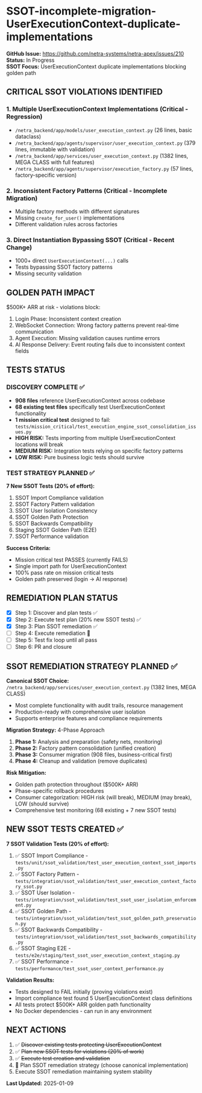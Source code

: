 # SSOT-incomplete-migration-UserExecutionContext-duplicate-implementations

**GitHub Issue:** https://github.com/netra-systems/netra-apex/issues/210  
**Status:** In Progress  
**SSOT Focus:** UserExecutionContext duplicate implementations blocking golden path

## CRITICAL SSOT VIOLATIONS IDENTIFIED

### 1. Multiple UserExecutionContext Implementations (Critical - Regression)
- `/netra_backend/app/models/user_execution_context.py` (26 lines, basic dataclass)
- `/netra_backend/app/agents/supervisor/user_execution_context.py` (379 lines, immutable with validation)
- `/netra_backend/app/services/user_execution_context.py` (1382 lines, MEGA CLASS with full features)
- `/netra_backend/app/agents/supervisor/execution_factory.py` (57 lines, factory-specific version)

### 2. Inconsistent Factory Patterns (Critical - Incomplete Migration)
- Multiple factory methods with different signatures
- Missing `create_for_user()` implementations
- Different validation rules across factories

### 3. Direct Instantiation Bypassing SSOT (Critical - Recent Change)
- 1000+ direct `UserExecutionContext(...)` calls
- Tests bypassing SSOT factory patterns
- Missing security validation

## GOLDEN PATH IMPACT
$500K+ ARR at risk - violations block:
1. Login Phase: Inconsistent context creation
2. WebSocket Connection: Wrong factory patterns prevent real-time communication
3. Agent Execution: Missing validation causes runtime errors
4. AI Response Delivery: Event routing fails due to inconsistent context fields

## TESTS STATUS

### DISCOVERY COMPLETE ✅
- **908 files** reference UserExecutionContext across codebase
- **68 existing test files** specifically test UserExecutionContext functionality  
- **1 mission critical test** designed to fail: `tests/mission_critical/test_execution_engine_ssot_consolidation_issues.py`
- **HIGH RISK:** Tests importing from multiple UserExecutionContext locations will break
- **MEDIUM RISK:** Integration tests relying on specific factory patterns
- **LOW RISK:** Pure business logic tests should survive

### TEST STRATEGY PLANNED ✅
**7 New SSOT Tests (20% of effort):**
1. SSOT Import Compliance validation
2. SSOT Factory Pattern validation  
3. SSOT User Isolation Consistency
4. SSOT Golden Path Protection
5. SSOT Backwards Compatibility
6. Staging SSOT Golden Path (E2E)
7. SSOT Performance validation

**Success Criteria:**
- Mission critical test PASSES (currently FAILS)
- Single import path for UserExecutionContext
- 100% pass rate on mission critical tests
- Golden path preserved (login → AI response)

## REMEDIATION PLAN STATUS
- [x] Step 1: Discover and plan tests ✅
- [x] Step 2: Execute test plan (20% new SSOT tests) ✅
- [x] Step 3: Plan SSOT remediation ✅
- [ ] Step 4: Execute remediation 🔄
- [ ] Step 5: Test fix loop until all pass
- [ ] Step 6: PR and closure

## SSOT REMEDIATION STRATEGY PLANNED ✅
**Canonical SSOT Choice:** `/netra_backend/app/services/user_execution_context.py` (1382 lines, MEGA CLASS)
- Most complete functionality with audit trails, resource management
- Production-ready with comprehensive user isolation
- Supports enterprise features and compliance requirements

**Migration Strategy:** 4-Phase Approach
1. **Phase 1:** Analysis and preparation (safety nets, monitoring)
2. **Phase 2:** Factory pattern consolidation (unified creation)
3. **Phase 3:** Consumer migration (908 files, business-critical first)
4. **Phase 4:** Cleanup and validation (remove duplicates)

**Risk Mitigation:**
- Golden path protection throughout ($500K+ ARR)
- Phase-specific rollback procedures
- Consumer categorization: HIGH risk (will break), MEDIUM (may break), LOW (should survive)
- Comprehensive test monitoring (68 existing + 7 new SSOT tests)

## NEW SSOT TESTS CREATED ✅
**7 SSOT Validation Tests (20% of effort):**
1. ✅ SSOT Import Compliance - `tests/unit/ssot_validation/test_user_execution_context_ssot_imports.py`
2. ✅ SSOT Factory Pattern - `tests/integration/ssot_validation/test_user_execution_context_factory_ssot.py`
3. ✅ SSOT User Isolation - `tests/integration/ssot_validation/test_ssot_user_isolation_enforcement.py`
4. ✅ SSOT Golden Path - `tests/integration/ssot_validation/test_ssot_golden_path_preservation.py`
5. ✅ SSOT Backwards Compatibility - `tests/integration/ssot_validation/test_ssot_backwards_compatibility.py`
6. ✅ SSOT Staging E2E - `tests/e2e/staging/test_ssot_user_execution_context_staging.py`
7. ✅ SSOT Performance - `tests/performance/test_ssot_user_context_performance.py`

**Validation Results:**
- Tests designed to FAIL initially (proving violations exist)
- Import compliance test found 5 UserExecutionContext class definitions
- All tests protect $500K+ ARR golden path functionality
- No Docker dependencies - can run in any environment

## NEXT ACTIONS
1. ✅ ~~Discover existing tests protecting UserExecutionContext~~
2. ✅ ~~Plan new SSOT tests for violations (20% of work)~~
3. ✅ ~~Execute test creation and validation~~
4. 🔄 Plan SSOT remediation strategy (choose canonical implementation)
5. Execute SSOT remediation maintaining system stability

**Last Updated:** 2025-01-09